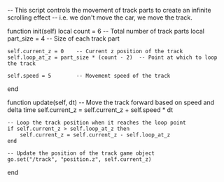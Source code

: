 -- This script controls the movement of track parts to create an infinite scrolling effect
-- i.e. we don't move the car, we move the track.

function init(self)
	local count = 6       -- Total number of track parts
	local part_size = 4   -- Size of each track part

	self.current_z = 0    -- Current z position of the track
	self.loop_at_z = part_size * (count - 2)  -- Point at which to loop the track

	self.speed = 5        -- Movement speed of the track
end

function update(self, dt)
	-- Move the track forward based on speed and delta time
	self.current_z = self.current_z + self.speed * dt

	-- Loop the track position when it reaches the loop point
	if self.current_z > self.loop_at_z then
		self.current_z = self.current_z - self.loop_at_z
	end

	-- Update the position of the track game object
	go.set("/track", "position.z", self.current_z)
end

